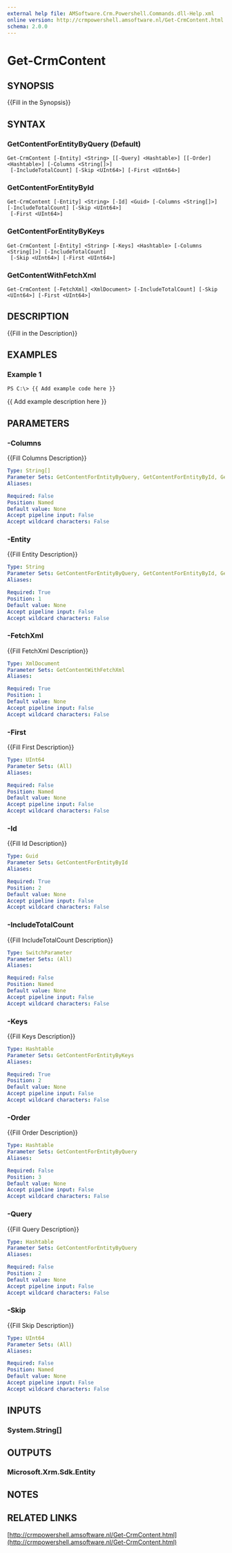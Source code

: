 ```yaml
---
external help file: AMSoftware.Crm.Powershell.Commands.dll-Help.xml
online version: http://crmpowershell.amsoftware.nl/Get-CrmContent.html
schema: 2.0.0
---
```


# Get-CrmContent

## SYNOPSIS
{{Fill in the Synopsis}}

## SYNTAX

### GetContentForEntityByQuery (Default)
```
Get-CrmContent [-Entity] <String> [[-Query] <Hashtable>] [[-Order] <Hashtable>] [-Columns <String[]>]
 [-IncludeTotalCount] [-Skip <UInt64>] [-First <UInt64>]
```

### GetContentForEntityById
```
Get-CrmContent [-Entity] <String> [-Id] <Guid> [-Columns <String[]>] [-IncludeTotalCount] [-Skip <UInt64>]
 [-First <UInt64>]
```

### GetContentForEntityByKeys
```
Get-CrmContent [-Entity] <String> [-Keys] <Hashtable> [-Columns <String[]>] [-IncludeTotalCount]
 [-Skip <UInt64>] [-First <UInt64>]
```

### GetContentWithFetchXml
```
Get-CrmContent [-FetchXml] <XmlDocument> [-IncludeTotalCount] [-Skip <UInt64>] [-First <UInt64>]
```

## DESCRIPTION
{{Fill in the Description}}

## EXAMPLES

### Example 1
```
PS C:\> {{ Add example code here }}
```

{{ Add example description here }}

## PARAMETERS

### -Columns
{{Fill Columns Description}}

```yaml
Type: String[]
Parameter Sets: GetContentForEntityByQuery, GetContentForEntityById, GetContentForEntityByKeys
Aliases: 

Required: False
Position: Named
Default value: None
Accept pipeline input: False
Accept wildcard characters: False
```

### -Entity
{{Fill Entity Description}}

```yaml
Type: String
Parameter Sets: GetContentForEntityByQuery, GetContentForEntityById, GetContentForEntityByKeys
Aliases: 

Required: True
Position: 1
Default value: None
Accept pipeline input: False
Accept wildcard characters: False
```

### -FetchXml
{{Fill FetchXml Description}}

```yaml
Type: XmlDocument
Parameter Sets: GetContentWithFetchXml
Aliases: 

Required: True
Position: 1
Default value: None
Accept pipeline input: False
Accept wildcard characters: False
```

### -First
{{Fill First Description}}

```yaml
Type: UInt64
Parameter Sets: (All)
Aliases: 

Required: False
Position: Named
Default value: None
Accept pipeline input: False
Accept wildcard characters: False
```

### -Id
{{Fill Id Description}}

```yaml
Type: Guid
Parameter Sets: GetContentForEntityById
Aliases: 

Required: True
Position: 2
Default value: None
Accept pipeline input: False
Accept wildcard characters: False
```

### -IncludeTotalCount
{{Fill IncludeTotalCount Description}}

```yaml
Type: SwitchParameter
Parameter Sets: (All)
Aliases: 

Required: False
Position: Named
Default value: None
Accept pipeline input: False
Accept wildcard characters: False
```

### -Keys
{{Fill Keys Description}}

```yaml
Type: Hashtable
Parameter Sets: GetContentForEntityByKeys
Aliases: 

Required: True
Position: 2
Default value: None
Accept pipeline input: False
Accept wildcard characters: False
```

### -Order
{{Fill Order Description}}

```yaml
Type: Hashtable
Parameter Sets: GetContentForEntityByQuery
Aliases: 

Required: False
Position: 3
Default value: None
Accept pipeline input: False
Accept wildcard characters: False
```

### -Query
{{Fill Query Description}}

```yaml
Type: Hashtable
Parameter Sets: GetContentForEntityByQuery
Aliases: 

Required: False
Position: 2
Default value: None
Accept pipeline input: False
Accept wildcard characters: False
```

### -Skip
{{Fill Skip Description}}

```yaml
Type: UInt64
Parameter Sets: (All)
Aliases: 

Required: False
Position: Named
Default value: None
Accept pipeline input: False
Accept wildcard characters: False
```

## INPUTS

### System.String[]


## OUTPUTS

### Microsoft.Xrm.Sdk.Entity


## NOTES

## RELATED LINKS

[http://crmpowershell.amsoftware.nl/Get-CrmContent.html](http://crmpowershell.amsoftware.nl/Get-CrmContent.html)


